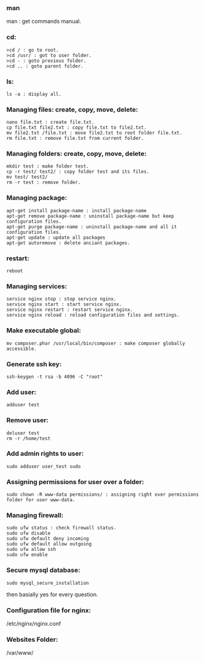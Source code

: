 ### man
man : get commands manual.
### cd:
```
>cd / : go to root.  
>cd /usr/ : got to user folder.  
>cd - : goto previous folder.  
>cd .. : goto parent folder.    
```

### ls:
```
ls -a : display all.
```

### Managing files: create, copy, move, delete:
```
nano file.txt : create file.txt.
cp file.txt file2.txt : copy file.txt to file2.txt.
mv file2.txt /file.txt : move file2.txt to root folder file.txt.
rm file.txt : remove file.txt from current folder.
```

### Managing folders: create, copy, move, delete:
```
mkdir test : make folder test.
cp -r test/ test2/ : copy folder test and its files.
mv test/ test2/
rm -r test : remove folder.
```

### Managing package:
```
apt-get install package-name : install package-name
apt-get remove package-name : uninstall package-name but keep configuration files.
apt-get purge package-name : uninstall package-name and all it configuration files.
apt-get update : update all packages
apt-get autoremove : delete anciant packages.
```

### restart:
```
reboot
```

### Managing services:
```
service nginx stop : stop service nginx.
service nginx start : start service nginx.
service nginx restart : restart service nginx.
service nginx reload : reload configuration files and settings.
```

### Make executable global:
```
mv composer.phar /usr/local/bin/composer : make composer globally accessible.
```

### Generate ssh key:
```
ssh-keygen -t rsa -b 4096 -C "root"
```

### Add user:
```
adduser test
```

### Remove user:
```
deluser test
rm -r /home/test
```

### Add admin rights to user:
```
sudo adduser user_test sudo
```

### Assigning permissions for user over a folder:
```
sudo chown -R www-data permissions/ : assigning right over permissions folder for user www-data.
```

### Managing firewall:
```
sudo ufw status : check firewall status.
sudo ufw disable
sudo ufw default deny incoming
sudo ufw default allow outgoing
sudo ufw allow ssh
sudo ufw enable
```

### Secure mysql database:
```
sudo mysql_secure_installation
```
then basially yes for every question.


### Configuration file for nginx:
/etc/nginx/nginx.conf

### Websites Folder:
/var/www/
